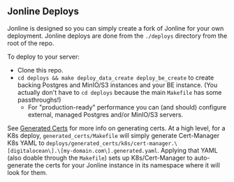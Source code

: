 ## Jonline Deploys

Jonline is designed so you can simply create a fork of Jonline for your own deployment.
Jonline deploys are done from the `./deploys` directory from the root of the repo.

To deploy to your server:

* Clone this repo.
* `cd deploys && make deploy_data_create deploy_be_create` to create backing Postgres and MinIO/S3 instances and your BE instance. (You actually don't have to `cd deploys` because the main `Makefile` has some passthroughs!)
    * For "production-ready" performance you can (and should) configure external, managed Postgres and/or MinIO/S3 servers.

See [Generated Certs](./generated_certs/README.md) for more info on generating certs. At a high level, for a K8s deploy, `generated_certs/Makefile` will simply generate Cert-Manager K8s YAML to `deploys/generated_certs/k8s/cert-manager.\[digitalocean\].\[my-domain.com\].generated.yaml`. Applying that YAML (also doable through the `Makefile`) sets up K8s/Cert-Manager to auto-generate the certs for your Jonline instance in its namespace where it will look for them.